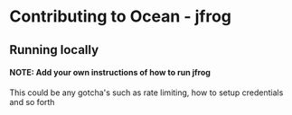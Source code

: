 # Contributing to Ocean - jfrog

## Running locally

#### NOTE: Add your own instructions of how to run jfrog

This could be any gotcha's such as rate limiting, how to setup credentials and so forth
